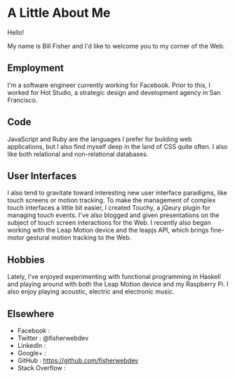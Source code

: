 A Little About Me
=================

Hello!

My name is Bill Fisher and I'd like to welcome you to my corner of the Web.

Employment
----------

I'm a software engineer currently working for Facebook.  Prior to this, I worked for Hot Studio, a strategic design and development agency in San Francisco.

Code
----

JavaScript and Ruby are the languages I prefer for building web applications, but I also find myself deep in the land of CSS quite often.  I also like both relational and non-relational databases.

User Interfaces
---------------

I also tend to gravitate toward interesting new user interface paradigms, like touch screens or motion tracking.  To make the management of complex touch interfaces a little bit easier, I created Touchy, a jQeury plugin for managing touch events.  I've also blogged and given presentations on the subject of touch screen interactions for the Web.  I recently also began working with the Leap Motion device and the leapjs API, which brings fine-motor gestural motion tracking to the Web.

Hobbies
-------

Lately, I've enjoyed experimenting with functional programming in Haskell and playing around with both the Leap Motion device and my Raspberry Pi.  I also enjoy playing acoustic, electric and electronic music.

Elsewhere
---------

* Facebook :
* Twitter : @fisherwebdev
* LinkedIn :
* Google+ :
* GitHub : https://github.com/fisherwebdev
* Stack Overflow :





